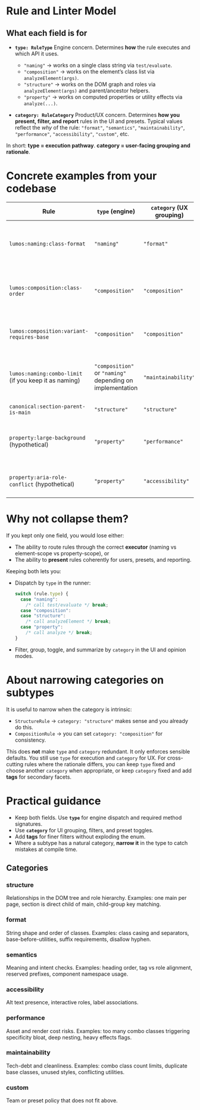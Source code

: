 # Rule and Linter Model

## What each field is for

- **`type: RuleType`**
  Engine concern. Determines **how** the rule executes and which API it uses.

  - `"naming"` → works on a single class string via `test/evaluate`.
  - `"composition"` → works on the element’s class list via `analyzeElement(args)`.
  - `"structure"` → works on the DOM graph and roles via `analyzeElement(args)` and parent/ancestor helpers.
  - `"property"` → works on computed properties or utility effects via `analyze(...)`.

- **`category: RuleCategory`**
  Product/UX concern. Determines **how you present, filter, and report** rules in the UI and presets. Typical values reflect the _why_ of the rule: `"format"`, `"semantics"`, `"maintainability"`, `"performance"`, `"accessibility"`, `"custom"`, etc.

In short: **type = execution pathway**. **category = user-facing grouping and rationale**.

# Concrete examples from your codebase

| Rule                                                  | `type` (engine)                                           | `category` (UX grouping) | Why this pairing                                                      |
| ----------------------------------------------------- | --------------------------------------------------------- | ------------------------ | --------------------------------------------------------------------- |
| `lumos:naming:class-format`                           | `"naming"`                                                | `"format"`               | Operates on a single class token, presented as a formatting rule.     |
| `lumos:composition:class-order`                       | `"composition"`                                           | `"composition"`          | Operates on class list ordering. Shown under Composition.             |
| `lumos:composition:variant-requires-base`             | `"composition"`                                           | `"composition"`          | Checks presence relationship within class list.                       |
| `lumos:naming:combo-limit` (if you keep it as naming) | `"composition"` or `"naming"` depending on implementation | `"maintainability"`      | Even though it runs on class list, the _reason_ is tech-debt control. |
| `canonical:section-parent-is-main`                    | `"structure"`                                             | `"structure"`            | DOM role relationship.                                                |
| `property:large-background` (hypothetical)            | `"property"`                                              | `"performance"`          | Reads properties; you present it as a performance risk.               |
| `property:aria-role-conflict` (hypothetical)          | `"property"`                                              | `"accessibility"`        | Property-driven, but the rationale is a11y.                           |

# Why not collapse them?

If you kept only one field, you would lose either:

- The ability to route rules through the correct **executor** (naming vs element-scope vs property-scope), or
- The ability to **present** rules coherently for users, presets, and reporting.

Keeping both lets you:

- Dispatch by `type` in the runner:

  ```ts
  switch (rule.type) {
    case "naming":
      /* call test/evaluate */ break;
    case "composition":
    case "structure":
      /* call analyzeElement */ break;
    case "property":
      /* call analyze */ break;
  }
  ```

- Filter, group, toggle, and summarize by `category` in the UI and opinion modes.

# About narrowing categories on subtypes

It is useful to narrow when the category is intrinsic:

- `StructureRule` → `category: "structure"` makes sense and you already do this.
- `CompositionRule` → you can set `category: "composition"` for consistency.

This does **not** make `type` and `category` redundant. It only enforces sensible defaults. You still use `type` for execution and `category` for UX. For cross-cutting rules where the rationale differs, you can keep `type` fixed and choose another `category` when appropriate, or keep `category` fixed and add **tags** for secondary facets.

# Practical guidance

- Keep both fields. Use **`type`** for engine dispatch and required method signatures.
- Use **`category`** for UI grouping, filters, and preset toggles.
- Add **tags** for finer filters without exploding the enum.
- Where a subtype has a natural category, **narrow it** in the type to catch mistakes at compile time.

## Categories

### structure

Relationships in the DOM tree and role hierarchy. Examples: one main per page, section is direct child of main, child-group key matching.

### format

String shape and order of classes. Examples: class casing and separators, base-before-utilities, suffix requirements, disallow hyphen.

### semantics

Meaning and intent checks. Examples: heading order, tag vs role alignment, reserved prefixes, component namespace usage.

### accessibility

Alt text presence, interactive roles, label associations.

### performance

Asset and render cost risks. Examples: too many combo classes triggering specificity bloat, deep nesting, heavy effects flags.

### maintainability

Tech-debt and cleanliness. Examples: combo class count limits, duplicate base classes, unused styles, conflicting utilities.

### custom

Team or preset policy that does not fit above.
